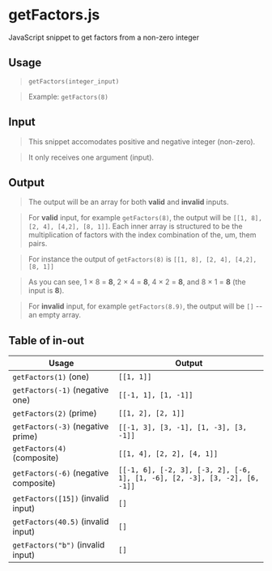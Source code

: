 # getFactors.js
JavaScript snippet to get factors from a non-zero integer

## Usage
> `getFactors(integer_input)`

> Example: `getFactors(8)`

## Input
> This snippet accomodates positive and negative integer (non-zero).

> It only receives one argument (input).

## Output 
> The output will be an array for both **valid** and **invalid** inputs.

> For **valid** input, for example `getFactors(8)`, the output will be `[[1, 8], [2, 4], [4,2], [8, 1]]`. Each inner array is structured to be the multiplication of factors with the index combination of the, um, them pairs. 

> For instance the output of `getFactors(8)` is `[[1, 8], [2, 4], [4,2], [8, 1]]` 

> As you can see, 1 &times; 8 = **8**, 2 &times; 4 = **8**, 4 &times; 2 = **8**, and 8 &times; 1 = **8** (the input is **8**).

> For **invalid** input, for example `getFactors(8.9)`, the output will be `[]` -- an empty array.

## Table of in-out

Usage | Output
------|--------
`getFactors(1)` (one) | `[[1, 1]]`
`getFactors(-1)` (negative one) | `[[-1, 1], [1, -1]]`
`getFactors(2)` (prime) | `[[1, 2], [2, 1]]`
`getFactors(-3)` (negative prime) | `[[-1, 3], [3, -1], [1, -3], [3, -1]]`
`getFactors(4)` (composite) | `[[1, 4], [2, 2], [4, 1]]`
`getFactors(-6)` (negative composite) | `[[-1, 6], [-2, 3], [-3, 2], [-6, 1], [1, -6], [2, -3], [3, -2], [6, -1]]`
`getFactors([15])` (invalid input) | `[]`
`getFactors(40.5)` (invalid input) | `[]`
`getFactors("b")` (invalid input) | `[]`
